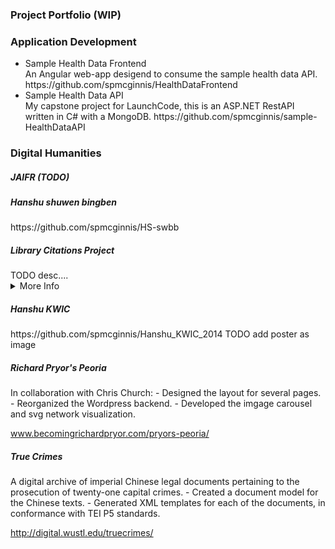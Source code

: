 <h3>Project Portfolio (WIP)</h3>

<h3>Application Development</h3>
<ul>
  <li>Sample Health Data Frontend</li>
  An Angular web-app desigend to consume the sample health data API.  
https://github.com/spmcginnis/HealthDataFrontend

  <li>Sample Health Data API</li>
  My capstone project for LaunchCode, this is an ASP.NET RestAPI written in C# with a MongoDB.  
https://github.com/spmcginnis/sample-HealthDataAPI
</ul>

<h3>Digital Humanities</h3>
<h5>JAIFR (TODO)</h5>
  <h5>Hanshu shuwen bingben</h5>
  https://github.com/spmcginnis/HS-swbb
  <h5>Library Citations Project</h5>
    TODO desc....
  <details><summary>More Info</summary>
    Edwards, Jones, and McGinnis (2017). "Big Date for Big Questions: Assessing the Impact of Non-English Language Sources on Doctoral Research at Berkeley."  
    [(view article)](http://www.ala.org/acrl/sites/ala.org.acrl/files/content/conferences/confsandpreconfs/2017/BigDataforBigQuestions.pdf)
    [(view source files)](https://github.com/spmcginnis/LibCitationsProject_2017)
</details>
  <h5>Hanshu KWIC</h5>
  https://github.com/spmcginnis/Hanshu_KWIC_2014
  TODO add poster as image
  <h5>Richard Pryor's Peoria</h5>
  In collaboration with Chris Church:
- Designed the layout for several pages.
- Reorganized the Wordpress backend.
- Developed the imgage carousel and svg network visualization.

www.becomingrichardpryor.com/pryors-peoria/
<h5>True Crimes</h5>
A digital archive of imperial Chinese legal documents pertaining to the prosecution of twenty-one capital crimes.
- Created a document model for the Chinese texts.
- Generated XML templates for each of the documents, in conformance with TEI P5 standards.

http://digital.wustl.edu/truecrimes/
</ul>

